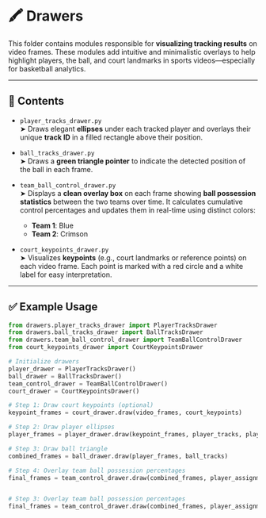 # 🖍️ Drawers

This folder contains modules responsible for **visualizing tracking results** on video frames. These modules add intuitive and minimalistic overlays to help highlight players, the ball, and court landmarks in sports videos—especially for basketball analytics.

---

## 📁 Contents

- `player_tracks_drawer.py`  
  ➤ Draws elegant **ellipses** under each tracked player and overlays their unique **track ID** in a filled rectangle above their position.

- `ball_tracks_drawer.py`  
  ➤ Draws a **green triangle pointer** to indicate the detected position of the ball in each frame.

- `team_ball_control_drawer.py`  
  ➤ Displays a **clean overlay box** on each frame showing **ball possession statistics** between the two teams over time. It calculates cumulative control percentages and updates them in real-time using distinct colors:  
  - **Team 1**: Blue  
  - **Team 2**: Crimson

- `court_keypoints_drawer.py`  
  ➤ Visualizes **keypoints** (e.g., court landmarks or reference points) on each video frame. Each point is marked with a red circle and a white label for easy interpretation.

---
## ✅ Example Usage


```python
from drawers.player_tracks_drawer import PlayerTracksDrawer
from drawers.ball_tracks_drawer import BallTracksDrawer
from drawers.team_ball_control_drawer import TeamBallControlDrawer
from court_keypoints_drawer import CourtKeypointsDrawer

# Initialize drawers
player_drawer = PlayerTracksDrawer()
ball_drawer = BallTracksDrawer()
team_control_drawer = TeamBallControlDrawer()
court_drawer = CourtKeypointsDrawer()

# Step 1: Draw court keypoints (optional)
keypoint_frames = court_drawer.draw(video_frames, court_keypoints)

# Step 2: Draw player ellipses
player_frames = player_drawer.draw(keypoint_frames, player_tracks, player_assignments, ball_acquisition)

# Step 3: Draw ball triangle
combined_frames = ball_drawer.draw(player_frames, ball_tracks)

# Step 4: Overlay team ball possession percentages
final_frames = team_control_drawer.draw(combined_frames, player_assignments, ball_acquisition)


# Step 3: Overlay team ball possession percentages
final_frames = team_control_drawer.draw(combined_frames, player_assignments, ball_acquisition)

